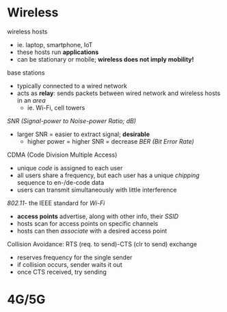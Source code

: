 # Wireless
wireless hosts
- ie. laptop, smartphone, IoT
- these hosts run **applications**
- can be stationary or mobile; **wireless does not imply mobility!**

base stations
- typically connected to a wired network
- acts as **relay**: sends packets between wired network and wireless hosts in an *area*
	- ie. Wi-Fi, cell towers

*SNR (Signal-power to Noise-power Ratio; dB)*
- larger SNR = easier to extract signal; **desirable**
	- higher power = higher SNR = decrease *BER (Bit Error Rate)*

CDMA (Code Division Multiple Access)
- unique *code* is assigned to each user
- all users share a frequency, but each user has a unique *chipping* sequence to en-/de-code data
- users can transmit simultaneously with little interference

*802.11*- the IEEE standard for *Wi-Fi*
- **access points** advertise, along with other info, their *SSID*
- hosts scan for access points on specific channels
- hosts can then *associate* with a desired access point

Collision Avoidance: RTS (req. to send)-CTS (clr to send) exchange
 - reserves frequency for the single sender
 - if collision occurs, sender waits it out
 - once CTS received, try sending

# 4G/5G

